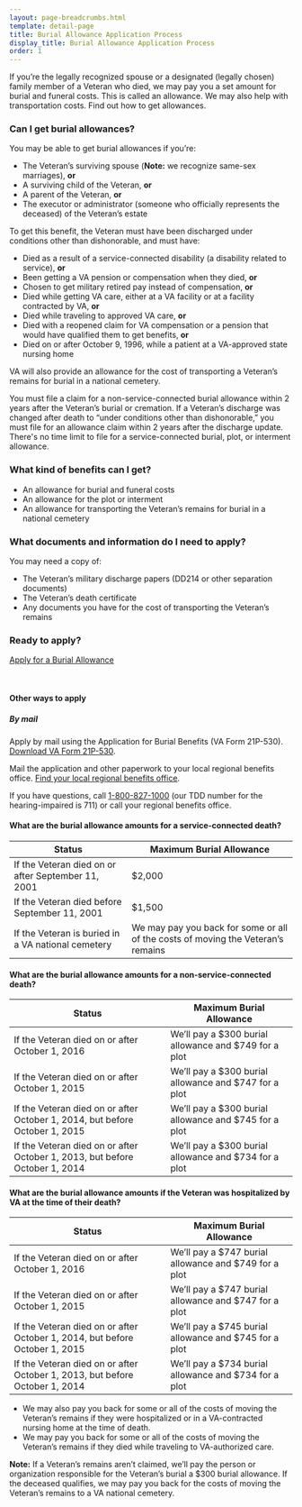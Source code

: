 ```yaml
---
layout: page-breadcrumbs.html
template: detail-page
title: Burial Allowance Application Process
display_title: Burial Allowance Application Process
order: 1
---
```


<div class="va-introtext">

If you’re the legally recognized spouse or a designated (legally chosen) family member of a Veteran who died, we may pay you a set amount for burial and funeral costs. This is called an allowance. We may also help with transportation costs. Find out how to get allowances.

</div>

<div class="feature" markdown="0">

### Can I get burial allowances?

You may be able to get burial allowances if you’re:

- The Veteran’s surviving spouse (**Note:** we recognize same-sex marriages), **or**
- A surviving child of the Veteran, **or**
- A parent of the Veteran, **or**
- The executor or administrator (someone who officially represents the deceased) of the Veteran’s estate

To get this benefit, the Veteran must have been discharged under conditions other than dishonorable, and must have:

- Died as a result of a service-connected disability (a disability related to service), **or**
- Been getting a VA pension or compensation when they died, **or**
- Chosen to get military retired pay instead of compensation, **or**
- Died while getting VA care, either at a VA facility or at a facility contracted by VA, **or**
- Died while traveling to approved VA care, **or**
- Died with a reopened claim for VA compensation or a pension that would have qualified them to get benefits, **or**
- Died on or after October 9, 1996, while a patient at a VA-approved state nursing home

VA will also provide an allowance for the cost of transporting a Veteran’s remains for burial in a national cemetery.

</div>

You must file a claim for a non-service-connected burial allowance within 2 years after the Veteran’s burial or cremation. If a Veteran’s discharge was changed after death to “under conditions other than dishonorable,” you must file for an allowance claim within 2 years after the discharge update. There's no time limit to file for a service-connected burial, plot, or interment allowance.


### What kind of benefits can I get?

- An allowance for burial and funeral costs
- An allowance for the plot or interment
- An allowance for transporting the Veteran’s remains for burial in a national cemetery

<div class="feature" markdown="1">

### What documents and information do I need to apply?

You may need a copy of:
- The Veteran’s military discharge papers (DD214 or other separation documents)
- The Veteran’s death certificate
- Any documents you have for the cost of transporting the Veteran’s remains

</div>

### Ready to apply?

<a class="usa-button-primary va-button-primary" href="/burials-and-memorials/application/530">Apply for a Burial Allowance</a>

<div markdown="0"><br></div>

#### Other ways to apply

##### By mail

Apply by mail using the Application for Burial Benefits (VA Form 21P-530). [Download VA Form 21P-530](http://www.vba.va.gov/pubs/forms/VBA-21P-530-ARE.pdf).

Mail the application and other paperwork to your local regional benefits office. [Find your local regional benefits office](/facilities).

If you have questions, call <a href="tel:+18008271000">1-800-827-1000</a> (our TDD number for the hearing-impaired is 711) or call your regional benefits office.

#### What are the burial allowance amounts for a service-connected death?

| Status                   | Maximum Burial Allowance |
| ------------------------ | ------------------------ |
| If the Veteran died on or after September 11, 2001 | $2,000 |
| If the Veteran died before September 11, 2001 | $1,500 |
| If the Veteran is buried in a VA national cemetery | We may pay you back for some or all of the costs of moving the Veteran’s remains |

#### What are the burial allowance amounts for a non-service-connected death?

| Status                   | Maximum Burial Allowance |
| ------------------------ | ------------------------ |
| If the Veteran died on or after October 1, 2016 | We’ll pay a $300 burial allowance and $749 for a plot |
| If the Veteran died on or after October 1, 2015 | We’ll pay a $300 burial allowance and $747 for a plot |
| If the Veteran died on or after October 1, 2014, but before October 1, 2015 | We’ll pay a $300 burial allowance and $745 for a plot |
| If the Veteran died on or after October 1, 2013, but before October 1, 2014 | We’ll pay a $300 burial allowance and $734 for a plot |

#### What are the burial allowance amounts if the Veteran was hospitalized by VA at the time of their death?

| Status                   | Maximum Burial Allowance |
| ------------------------ | ------------------------ |
| If the Veteran died on or after October 1, 2016 | We’ll pay a $747 burial allowance and $749 for a plot |
| If the Veteran died on or after October 1, 2015 | We’ll pay a $747 burial allowance and $747 for a plot |
| If the Veteran died on or after October 1, 2014, but before October 1, 2015 | We’ll pay a $745 burial allowance and $745 for a plot |
| If the Veteran died on or after October 1, 2013, but before October 1, 2014 | We’ll pay a $734 burial allowance and $734 for a plot |

- We may also pay you back for some or all of the costs of moving the Veteran’s remains if they were hospitalized or in a VA-contracted nursing home at the time of death.
- We may pay you back for some or all of the costs of moving the Veteran’s remains if they died while traveling to VA-authorized care.

**Note:** If a Veteran’s remains aren’t claimed, we’ll pay the person or organization responsible for the Veteran’s burial a $300 burial allowance. If the deceased qualifies, we may pay you back for the costs of moving the Veteran’s remains to a VA national cemetery.
